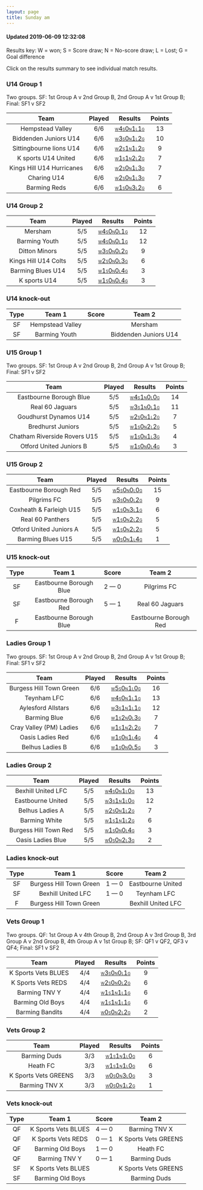 ```yaml
---
layout: page
title: Sunday am
---
```


#### Updated 2019-06-09 12:32:08 

Results key: W = won; S = Score draw; N = No-score draw; L = Lost; G = Goal difference

Click on the results summary to see individual match results.


### U14 Group 1
 Two groups. SF: 1st Group A v 2nd Group B, 2nd Group A v 1st Group B; Final: SF1 v SF2

|           Team            | Played |                                                                                   Results                                                                                    | Points |
|:-------------------------:|:------:|:----------------------------------------------------------------------------------------------------------------------------------------------------------------------------:|:------:|
|     Hempstead Valley      |  6/6   |     <a href="teamres/Hempstead-Valley-.html"><font size="1">W</font>4<font size="1">S</font>0<font size="1">N</font>1<font size="1">L</font>1<font size="1">G</font></a>     |   13   |
|   Biddenden Juniors U14   |  6/6   |   <a href="teamres/Biddenden-Juniors-U14.html"><font size="1">W</font>3<font size="1">S</font>0<font size="1">N</font>1<font size="1">L</font>2<font size="1">G</font></a>   |   10   |
|  Sittingbourne lions U14  |  6/6   |  <a href="teamres/Sittingbourne-lions-U14.html"><font size="1">W</font>2<font size="1">S</font>1<font size="1">N</font>1<font size="1">L</font>2<font size="1">G</font></a>  |   9    |
|    K sports U14 United    |  6/6   |    <a href="teamres/K-sports-U14-United.html"><font size="1">W</font>1<font size="1">S</font>1<font size="1">N</font>2<font size="1">L</font>2<font size="1">G</font></a>    |   7    |
| Kings Hill U14 Hurricanes |  6/6   | <a href="teamres/Kings-Hill-U14-Hurricanes.html"><font size="1">W</font>2<font size="1">S</font>0<font size="1">N</font>1<font size="1">L</font>3<font size="1">G</font></a> |   7    |
|        Charing U14        |  6/6   |        <a href="teamres/Charing-U14.html"><font size="1">W</font>2<font size="1">S</font>0<font size="1">N</font>1<font size="1">L</font>3<font size="1">G</font></a>        |   7    |
|       Barming Reds        |  6/6   |       <a href="teamres/Barming-Reds.html"><font size="1">W</font>1<font size="1">S</font>0<font size="1">N</font>3<font size="1">L</font>2<font size="1">G</font></a>        |   6    |



### U14 Group 2

|         Team         | Played |                                                                                 Results                                                                                 | Points |
|:--------------------:|:------:|:-----------------------------------------------------------------------------------------------------------------------------------------------------------------------:|:------:|
|       Mersham        |  5/5   |       <a href="teamres/Mersham.html"><font size="1">W</font>4<font size="1">S</font>0<font size="1">N</font>0<font size="1">L</font>1<font size="1">G</font></a>        |   12   |
|    Barming Youth     |  5/5   |    <a href="teamres/Barming-Youth.html"><font size="1">W</font>4<font size="1">S</font>0<font size="1">N</font>0<font size="1">L</font>1<font size="1">G</font></a>     |   12   |
|    Ditton Minors     |  5/5   |    <a href="teamres/Ditton-Minors.html"><font size="1">W</font>3<font size="1">S</font>0<font size="1">N</font>0<font size="1">L</font>2<font size="1">G</font></a>     |   9    |
| Kings Hill U14 Colts |  5/5   | <a href="teamres/Kings-Hill-U14-Colts.html"><font size="1">W</font>2<font size="1">S</font>0<font size="1">N</font>0<font size="1">L</font>3<font size="1">G</font></a> |   6    |
|  Barming Blues U14   |  5/5   |  <a href="teamres/Barming-Blues-U14.html"><font size="1">W</font>1<font size="1">S</font>0<font size="1">N</font>0<font size="1">L</font>4<font size="1">G</font></a>   |   3    |
|     K sports U14     |  5/5   |     <a href="teamres/K-sports-U14.html"><font size="1">W</font>1<font size="1">S</font>0<font size="1">N</font>0<font size="1">L</font>4<font size="1">G</font></a>     |   3    |



### U14 knock-out
 

| Type |      Team 1      | Score |        Team 2         |
|:----:|:----------------:|:-----:|:---------------------:|
|  SF  | Hempstead Valley |       |        Mersham        |
|  SF  |  Barming Youth   |       | Biddenden Juniors U14 |


### U15 Group 1
 Two groups. SF: 1st Group A v 2nd Group B, 2nd Group A v 1st Group B; Final: SF1 v SF2

|             Team             | Played |                                                                                     Results                                                                                     | Points |
|:----------------------------:|:------:|:-------------------------------------------------------------------------------------------------------------------------------------------------------------------------------:|:------:|
|   Eastbourne Borough Blue    |  5/5   |   <a href="teamres/Eastbourne-Borough-Blue.html"><font size="1">W</font>4<font size="1">S</font>1<font size="1">N</font>0<font size="1">L</font>0<font size="1">G</font></a>    |   14   |
|       Real 60 Jaguars        |  5/5   |       <a href="teamres/Real-60-Jaguars-.html"><font size="1">W</font>3<font size="1">S</font>1<font size="1">N</font>0<font size="1">L</font>1<font size="1">G</font></a>       |   11   |
|    Goudhurst Dynamos U14     |  5/5   |    <a href="teamres/Goudhurst-Dynamos-U14.html"><font size="1">W</font>2<font size="1">S</font>0<font size="1">N</font>1<font size="1">L</font>2<font size="1">G</font></a>     |   7    |
|      Bredhurst Juniors       |  5/5   |      <a href="teamres/Bredhurst-Juniors.html"><font size="1">W</font>1<font size="1">S</font>0<font size="1">N</font>2<font size="1">L</font>2<font size="1">G</font></a>       |   5    |
| Chatham Riverside Rovers U15 |  5/5   | <a href="teamres/Chatham-Riverside-Rovers-U15.html"><font size="1">W</font>1<font size="1">S</font>0<font size="1">N</font>1<font size="1">L</font>3<font size="1">G</font></a> |   4    |
|   Otford United Juniors B    |  5/5   |   <a href="teamres/Otford-United-Juniors-B.html"><font size="1">W</font>1<font size="1">S</font>0<font size="1">N</font>0<font size="1">L</font>4<font size="1">G</font></a>    |   3    |



### U15 Group 2

|          Team           | Played |                                                                                  Results                                                                                   | Points |
|:-----------------------:|:------:|:--------------------------------------------------------------------------------------------------------------------------------------------------------------------------:|:------:|
| Eastbourne Borough Red  |  5/5   | <a href="teamres/Eastbourne-Borough-Red-.html"><font size="1">W</font>5<font size="1">S</font>0<font size="1">N</font>0<font size="1">L</font>0<font size="1">G</font></a> |   15   |
|       Pilgrims FC       |  5/5   |       <a href="teamres/Pilgrims-FC.html"><font size="1">W</font>3<font size="1">S</font>0<font size="1">N</font>0<font size="1">L</font>2<font size="1">G</font></a>       |   9    |
| Coxheath & Farleigh U15 |  5/5   | <a href="teamres/Coxheath-&-Farleigh-U15.html"><font size="1">W</font>1<font size="1">S</font>0<font size="1">N</font>3<font size="1">L</font>1<font size="1">G</font></a> |   6    |
|    Real 60 Panthers     |  5/5   |    <a href="teamres/Real-60-Panthers-.html"><font size="1">W</font>1<font size="1">S</font>0<font size="1">N</font>2<font size="1">L</font>2<font size="1">G</font></a>    |   5    |
| Otford United Juniors A |  5/5   | <a href="teamres/Otford-United-Juniors-A.html"><font size="1">W</font>1<font size="1">S</font>0<font size="1">N</font>2<font size="1">L</font>2<font size="1">G</font></a> |   5    |
|    Barming Blues U15    |  5/5   |    <a href="teamres/Barming-Blues-U15.html"><font size="1">W</font>0<font size="1">S</font>0<font size="1">N</font>1<font size="1">L</font>4<font size="1">G</font></a>    |   1    |



### U15 knock-out
 

| Type |         Team 1          |    Score    |         Team 2         |
|:----:|:-----------------------:|:-----------:|:----------------------:|
|  SF  | Eastbourne Borough Blue | 2 &mdash; 0 |      Pilgrims FC       |
|  SF  | Eastbourne Borough Red  | 5 &mdash; 1 |    Real 60 Jaguars     |
|  F   | Eastbourne Borough Blue |             | Eastbourne Borough Red |


### Ladies Group 1
 Two groups. SF: 1st Group A v 2nd Group B, 2nd Group A v 1st Group B; Final: SF1 v SF2

|          Team           | Played |                                                                                   Results                                                                                   | Points |
|:-----------------------:|:------:|:---------------------------------------------------------------------------------------------------------------------------------------------------------------------------:|:------:|
| Burgess Hill Town Green |  6/6   | <a href="teamres/Burgess-Hill-Town-Green.html"><font size="1">W</font>5<font size="1">S</font>0<font size="1">N</font>1<font size="1">L</font>0<font size="1">G</font></a>  |   16   |
|       Teynham LFC       |  6/6   |       <a href="teamres/Teynham-LFC.html"><font size="1">W</font>4<font size="1">S</font>0<font size="1">N</font>1<font size="1">L</font>1<font size="1">G</font></a>        |   13   |
|   Aylesford Allstars    |  6/6   |   <a href="teamres/Aylesford-Allstars-.html"><font size="1">W</font>3<font size="1">S</font>1<font size="1">N</font>1<font size="1">L</font>1<font size="1">G</font></a>    |   12   |
|      Barming Blue       |  6/6   |       <a href="teamres/Barming-Blue.html"><font size="1">W</font>1<font size="1">S</font>2<font size="1">N</font>0<font size="1">L</font>3<font size="1">G</font></a>       |   7    |
| Cray Valley (PM) Ladies |  6/6   | <a href="teamres/Cray-Valley-(PM)-Ladies-.html"><font size="1">W</font>1<font size="1">S</font>1<font size="1">N</font>2<font size="1">L</font>2<font size="1">G</font></a> |   7    |
|    Oasis Ladies Red     |  6/6   |     <a href="teamres/Oasis-Ladies-Red.html"><font size="1">W</font>1<font size="1">S</font>0<font size="1">N</font>1<font size="1">L</font>4<font size="1">G</font></a>     |   4    |
|     Belhus Ladies B     |  6/6   |     <a href="teamres/Belhus-Ladies-B.html"><font size="1">W</font>1<font size="1">S</font>0<font size="1">N</font>0<font size="1">L</font>5<font size="1">G</font></a>      |   3    |



### Ladies Group 2

|         Team          | Played |                                                                                 Results                                                                                  | Points |
|:---------------------:|:------:|:------------------------------------------------------------------------------------------------------------------------------------------------------------------------:|:------:|
|  Bexhill United LFC   |  5/5   |  <a href="teamres/Bexhill-United-LFC.html"><font size="1">W</font>4<font size="1">S</font>0<font size="1">N</font>1<font size="1">L</font>0<font size="1">G</font></a>   |   13   |
|   Eastbourne United   |  5/5   |   <a href="teamres/Eastbourne-United.html"><font size="1">W</font>3<font size="1">S</font>1<font size="1">N</font>1<font size="1">L</font>0<font size="1">G</font></a>   |   12   |
|    Belhus Ladies A    |  5/5   |    <a href="teamres/Belhus-Ladies-A.html"><font size="1">W</font>2<font size="1">S</font>0<font size="1">N</font>1<font size="1">L</font>2<font size="1">G</font></a>    |   7    |
|     Barming White     |  5/5   |     <a href="teamres/Barming-White.html"><font size="1">W</font>1<font size="1">S</font>1<font size="1">N</font>1<font size="1">L</font>2<font size="1">G</font></a>     |   6    |
| Burgess Hill Town Red |  5/5   | <a href="teamres/Burgess-Hill-Town-Red.html"><font size="1">W</font>1<font size="1">S</font>0<font size="1">N</font>0<font size="1">L</font>4<font size="1">G</font></a> |   3    |
|   Oasis Ladies Blue   |  5/5   |   <a href="teamres/Oasis-Ladies-Blue.html"><font size="1">W</font>0<font size="1">S</font>0<font size="1">N</font>2<font size="1">L</font>3<font size="1">G</font></a>   |   2    |



### Ladies knock-out
 

| Type |         Team 1          |    Score    |       Team 2       |
|:----:|:-----------------------:|:-----------:|:------------------:|
|  SF  | Burgess Hill Town Green | 1 &mdash; 0 | Eastbourne United  |
|  SF  |   Bexhill United LFC    | 1 &mdash; 0 |    Teynham LFC     |
|  F   | Burgess Hill Town Green |             | Bexhill United LFC |


### Vets Group 1
 Two groups. QF: 1st Group A v 4th Group B, 2nd Group A v 3rd Group B, 3rd Group A v 2nd Group B, 4th Group A v 1st Group B; SF: QF1 v QF2, QF3 v QF4; Final: SF1 v SF2

|        Team         | Played |                                                                                Results                                                                                 | Points |
|:-------------------:|:------:|:----------------------------------------------------------------------------------------------------------------------------------------------------------------------:|:------:|
| K Sports Vets BLUES |  4/4   | <a href="teamres/K-Sports-Vets-BLUES.html"><font size="1">W</font>3<font size="1">S</font>0<font size="1">N</font>0<font size="1">L</font>1<font size="1">G</font></a> |   9    |
| K Sports Vets REDS  |  4/4   | <a href="teamres/K-Sports-Vets-REDS.html"><font size="1">W</font>2<font size="1">S</font>0<font size="1">N</font>0<font size="1">L</font>2<font size="1">G</font></a>  |   6    |
|    Barming TNV Y    |  4/4   |    <a href="teamres/Barming-TNV-Y.html"><font size="1">W</font>1<font size="1">S</font>1<font size="1">N</font>1<font size="1">L</font>1<font size="1">G</font></a>    |   6    |
|  Barming Old Boys   |  4/4   |  <a href="teamres/Barming-Old-Boys.html"><font size="1">W</font>1<font size="1">S</font>1<font size="1">N</font>1<font size="1">L</font>1<font size="1">G</font></a>   |   6    |
|   Barming Bandits   |  4/4   |   <a href="teamres/Barming-Bandits.html"><font size="1">W</font>0<font size="1">S</font>0<font size="1">N</font>2<font size="1">L</font>2<font size="1">G</font></a>   |   2    |



### Vets Group 2

|         Team         | Played |                                                                                 Results                                                                                 | Points |
|:--------------------:|:------:|:-----------------------------------------------------------------------------------------------------------------------------------------------------------------------:|:------:|
|     Barming Duds     |  3/3   |     <a href="teamres/Barming-Duds.html"><font size="1">W</font>1<font size="1">S</font>1<font size="1">N</font>1<font size="1">L</font>0<font size="1">G</font></a>     |   6    |
|       Heath FC       |  3/3   |       <a href="teamres/Heath-FC.html"><font size="1">W</font>1<font size="1">S</font>1<font size="1">N</font>1<font size="1">L</font>0<font size="1">G</font></a>       |   6    |
| K Sports Vets GREENS |  3/3   | <a href="teamres/K-Sports-Vets-GREENS.html"><font size="1">W</font>0<font size="1">S</font>0<font size="1">N</font>3<font size="1">L</font>0<font size="1">G</font></a> |   3    |
|    Barming TNV X     |  3/3   |    <a href="teamres/Barming-TNV-X.html"><font size="1">W</font>0<font size="1">S</font>0<font size="1">N</font>1<font size="1">L</font>2<font size="1">G</font></a>     |   1    |



### Vets knock-out
 

| Type |       Team 1        |    Score    |        Team 2        |
|:----:|:-------------------:|:-----------:|:--------------------:|
|  QF  | K Sports Vets BLUES | 4 &mdash; 0 |    Barming TNV X     |
|  QF  | K Sports Vets REDS  | 0 &mdash; 1 | K Sports Vets GREENS |
|  QF  |  Barming Old Boys   | 1 &mdash; 0 |       Heath FC       |
|  QF  |    Barming TNV Y    | 0 &mdash; 1 |     Barming Duds     |
|  SF  | K Sports Vets BLUES |             | K Sports Vets GREENS |
|  SF  |  Barming Old Boys   |             |     Barming Duds     |



<br /><br /><br />